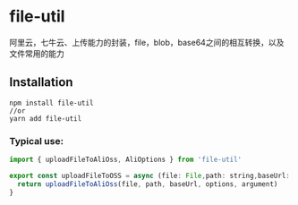 # file-util
阿里云，七牛云、上传能力的封装，file，blob，base64之间的相互转换，以及文件常用的能力

## Installation

```
npm install file-util
//or
yarn add file-util
```
### Typical use:

```javascript
import { uploadFileToAliOss, AliOptions } from 'file-util'

export const uploadFileToOSS = async (file: File,path: string,baseUrl: string, options: AliOptions, argument?: Object) => {
  return uploadFileToAliOss(file, path, baseUrl, options, argument)
}

```

